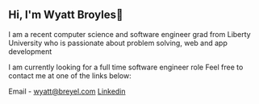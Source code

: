 ## Hi, I'm Wyatt Broyles🤟

I am a recent computer science and software engineer grad from Liberty University who is passionate about problem solving, web and app development

I am currently looking for a full time software engineer role
Feel free to contact me at one of the links below:

Email - [wyatt@breyel.com](wyatt@breyel.com)
[Linkedin](https://www.linkedin.com/in/wyatt-broyles-6b7429200/)

<!--
**wyattbroyles/wyattbroyles** is a ✨ _special_ ✨ repository because its `README.md` (this file) appears on your GitHub profile.

Here are some ideas to get you started:

- 🔭 I’m currently working on ...
- 🌱 I’m currently learning ...
- 👯 I’m looking to collaborate on ...
- 🤔 I’m looking for help with ...
- 💬 Ask me about ...
- 📫 How to reach me: ...
- 😄 Pronouns: ...
- ⚡ Fun fact: ...
-->
